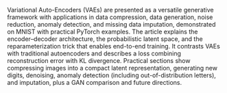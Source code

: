 Variational Auto-Encoders (VAEs) are presented as a versatile generative framework with applications in data compression, data generation, noise reduction, anomaly detection, and missing data imputation, demonstrated on MNIST with practical PyTorch examples. The article explains the encoder–decoder architecture, the probabilistic latent space, and the reparameterization trick that enables end-to-end training. It contrasts VAEs with traditional autoencoders and describes a loss combining reconstruction error with KL divergence. Practical sections show compressing images into a compact latent representation, generating new digits, denoising, anomaly detection (including out-of-distribution letters), and imputation, plus a GAN comparison and future directions.